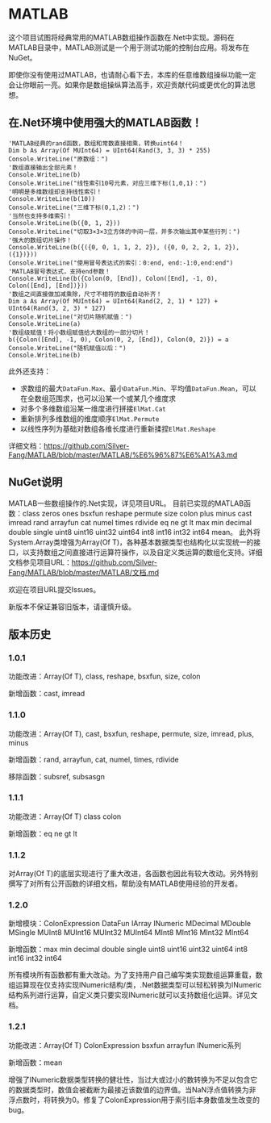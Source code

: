 # MATLAB
这个项目试图将经典常用的MATLAB数组操作函数在.Net中实现。源码在MATLAB目录中，MATLAB测试是一个用于测试功能的控制台应用。将发布在NuGet。

即使你没有使用过MATLAB，也请耐心看下去，本库的任意维数组操纵功能一定会让你眼前一亮。如果你是数组操纵算法高手，欢迎贡献代码或更优化的算法思想。
## 在.Net环境中使用强大的MATLAB函数！
```VB
'MATLAB经典的rand函数，数组和常数直接相乘，转换uint64！
Dim b As Array(Of MUInt64) = UInt64(Rand(3, 3, 3) * 255)
Console.WriteLine("原数组：")
'数组直接输出全部元素！
Console.WriteLine(b)
Console.WriteLine("线性索引10号元素，对应三维下标(1,0,1)：")
'明明是多维数组却支持线性索引！
Console.WriteLine(b(10))
Console.WriteLine("三维下标(0,1,2)：")
'当然也支持多维索引！
Console.WriteLine(b({0, 1, 2}))
Console.WriteLine("切取3×3×3立方体的中间一层，并多次输出其中某些行列：")
'强大的数组切片操作！
Console.WriteLine(b({({0, 0, 1, 1, 2, 2}), ({0, 0, 2, 2, 1, 2}), ({1})}))
Console.WriteLine("使用冒号表达式的索引：0:end, end:-1:0,end:end")
'MATLAB冒号表达式，支持end参数！
Console.WriteLine(b({Colon(0, [End]), Colon([End], -1, 0), Colon([End], [End])}))
'数组之间直接做加减乘除，尺寸不相符的数组自动补齐！
Dim a As Array(Of MUInt64) = UInt64(Rand(2, 2, 1) * 127) + UInt64(Rand(3, 2, 3) * 127)
Console.WriteLine("对切片随机赋值：")
Console.WriteLine(a)
'数组级赋值！将小数组赋值给大数组的一部分切片！
b({Colon([End], -1, 0), Colon(0, 2, [End]), Colon(0, 2)}) = a
Console.WriteLine("随机赋值以后：")
Console.WriteLine(b)
```

此外还支持：

- 求数组的最大`DataFun.Max`、最小`DataFun.Min`、平均值`DataFun.Mean`，可以在全数组范围求，也可以沿某一个或某几个维度求
- 对多个多维数组沿某一维度进行拼接`ElMat.Cat`
- 重新排列多维数组的维度顺序`ElMat.Permute`
- 以线性序列为基础对数组各维长度进行重新揉捏`ElMat.Reshape`

详细文档：<https://github.com/Silver-Fang/MATLAB/blob/master/MATLAB/%E6%96%87%E6%A1%A3.md>
## NuGet说明
MATLAB一些数组操作的.Net实现，详见项目URL。 目前已实现的MATLAB函数：class zeros ones bsxfun reshape permute size colon plus minus cast imread rand arrayfun cat numel times rdivide eq ne gt lt max min decimal double single uint8 uint16 uint32 uint64 int8 int16 int32 int64 mean。 此外将System.Array类增强为Array(Of T)，各种基本数据类型也结构化以实现统一的接口，以支持数组之间直接进行运算符操作，以及自定义类运算的数组化支持。详细文档参见项目URL：https://github.com/Silver-Fang/MATLAB/blob/master/MATLAB/文档.md

欢迎在项目URL提交Issues。

新版本不保证兼容旧版本，请谨慎升级。

## 版本历史

### 1.0.1

功能改进：Array(Of T), class, reshape, bsxfun, size, colon

新增函数：cast, imread

### 1.1.0

功能改进：Array(Of T), cast, bsxfun, reshape, permute, size, imread, plus, minus

新增函数：rand, arrayfun, cat, numel, times, rdivide

移除函数：subsref, subsasgn

### 1.1.1

功能改进：Array(Of T) class colon

新增函数：eq ne gt lt

### 1.1.2

对Array(Of T)的底层实现进行了重大改进，各函数也因此有较大改动。另外特别撰写了对所有公开函数的详细文档，帮助没有MATLAB使用经验的开发者。

### 1.2.0

新增模块：ColonExpression DataFun IArray INumeric MDecimal MDouble MSingle MUInt8 MUInt16 MUInt32 MUInt64 MInt8 MInt16 MInt32 MInt64

新增函数：max min decimal double single uint8 uint16 uint32 uint64 int8 int16 int32 int64

所有模块所有函数都有重大改动。为了支持用户自己编写类实现数组运算重载，数组运算现在仅支持实现INumeric结构/类，.Net数据类型可以轻松转换为INumeric结构系列进行运算，自定义类只要实现INumeric就可以支持数组化运算。详见文档。

### 1.2.1

功能改进：Array(Of T) ColonExpression bsxfun arrayfun INumeric系列

新增函数：mean

增强了INumeric数据类型转换的健壮性，当过大或过小的数转换为不足以包含它的数据类型时，数值会被截断为最接近该数值的边界值。当NaN浮点值转换为非浮点数时，将转换为0。修复了ColonExpression用于索引后本身数值发生改变的bug。